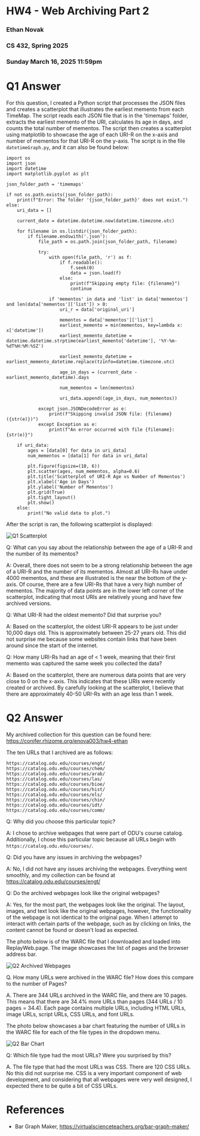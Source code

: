 # HW4 - Web Archiving Part 2
### Ethan Novak
### CS 432, Spring 2025
### Sunday March 16, 2025 11:59pm

# Q1 Answer

For this question, I created a Python script that processes the JSON files and creates a scatterplot that illustrates the earliest memento from each TimeMap.  The script reads each JSON file that is in the 'timemaps' folder, extracts the earliest memento of the URI, calculates its age in days, and counts the total number of mementos. The script then creates a scatterplot using matplotlib to showcase the age of each URI-R on the x-axis and number of mementos for that URI-R on the y-axis. The script is in the file `datetimeGraph.py`, and it can also be found below:

```
import os
import json
import datetime
import matplotlib.pyplot as plt

json_folder_path = 'timemaps'

if not os.path.exists(json_folder_path):
    print(f"Error: The folder '{json_folder_path}' does not exist.")
else:
    uri_data = []

    current_date = datetime.datetime.now(datetime.timezone.utc)

    for filename in os.listdir(json_folder_path):
        if filename.endswith('.json'):
            file_path = os.path.join(json_folder_path, filename)

            try:
                with open(file_path, 'r') as f:
                    if f.readable():
                        f.seek(0) 
                        data = json.load(f)
                    else:
                        print(f"Skipping empty file: {filename}")
                        continue

                if 'mementos' in data and 'list' in data['mementos'] and len(data['mementos']['list']) > 0:
                    uri_r = data['original_uri']

                    mementos = data['mementos']['list']
                    earliest_memento = min(mementos, key=lambda x: x['datetime'])
                    earliest_memento_datetime = datetime.datetime.strptime(earliest_memento['datetime'], '%Y-%m-%dT%H:%M:%SZ')

                    earliest_memento_datetime = earliest_memento_datetime.replace(tzinfo=datetime.timezone.utc)

                    age_in_days = (current_date - earliest_memento_datetime).days

                    num_mementos = len(mementos)

                    uri_data.append((age_in_days, num_mementos))

            except json.JSONDecodeError as e:
                print(f"Skipping invalid JSON file: {filename} ({str(e)})")
            except Exception as e:
                print(f"An error occurred with file {filename}: {str(e)}")

    if uri_data:
        ages = [data[0] for data in uri_data]
        num_mementos = [data[1] for data in uri_data]

        plt.figure(figsize=(10, 6))
        plt.scatter(ages, num_mementos, alpha=0.6)
        plt.title('Scatterplot of URI-R Age vs Number of Mementos')
        plt.xlabel('Age in Days')
        plt.ylabel('Number of Mementos')
        plt.grid(True)
        plt.tight_layout()
        plt.show()
    else:
        print("No valid data to plot.")

```
After the script is ran, the following scatterplot is displayed:

![Q1 Scatterplot](Q1-scatterplot.png)

Q: What can you say about the relationship between the age of a URI-R and the number of its mementos?

A: Overall, there does not seem to be a strong relationship between the age of a URI-R and the number of its mementos. Almost all URI-Rs have under 4000 mementos, and these are illustrated is the near the bottom of the y-axis. Of course, there are a few URI-Rs that have a very high number of mementos. The majority of data points are in the lower left corner of the scatterplot, indicating that most URIs are relatively young and have few archived versions. 

Q: What URI-R had the oldest memento? Did that surprise you?

A: Based on the scatterplot, the oldest URI-R appears to be just under 10,000 days old. This is approximately between 25-27 years old. This did not surprise me because some websites contain links that have been around since the start of the internet. 

Q: How many URI-Rs had an age of < 1 week, meaning that their first memento was captured the same week you collected the data?

A: Based on the scatterplot, there are numerous data points that are very close to 0 on the x-axis. This indicates that these URIs were recently created or archived. By carefully looking at the scatterplot, I believe that there are approximately 40-50 URI-Rs with an age less than 1 week. 

# Q2 Answer

My archived collection for this question can be found here: https://conifer.rhizome.org/enova003/hw4-ethan

The ten URLs that I archived are as follows:
```
https://catalog.odu.edu/courses/engt/
https://catalog.odu.edu/courses/chem/
https://catalog.odu.edu/courses/arab/
https://catalog.odu.edu/courses/las/
https://catalog.odu.edu/courses/bioe/
https://catalog.odu.edu/courses/hist/
https://catalog.odu.edu/courses/els/
https://catalog.odu.edu/courses/chin/
https://catalog.odu.edu/courses/idt/
https://catalog.odu.edu/courses/comm/
```

Q: Why did you choose this particular topic?

A: I chose to archive webpages that were part of ODU's course catalog. Additionally, I chose this particular topic because all URLs begin with `https://catalog.odu.edu/courses/`. 

Q: Did you have any issues in archiving the webpages?

A: No, I did not have any issues archiving the webpages. Everything went smoothly, and my collection can be found at https://catalog.odu.edu/courses/engt/

Q: Do the archived webpages look like the original webpages?

A: Yes, for the most part, the webpages look like the original. The layout, images, and text look like the original webpages, however, the functionality of the webpage is not identical to the original page. When I attempt to interact with certain parts of the webpage, such as by clicking on links, the content cannot be found or doesn't load as expected. 

The photo below is of the WARC file that I downloaded and loaded into ReplayWeb.page. The image showcases the list of pages and the browser address bar. 

![Q2 Archived Webpages](q2-pages.png)

Q. How many URLs were archived in the WARC file? How does this compare to the number of Pages?

A. There are 344 URLs archived in the WARC file, and there are 10 pages. This means that there are 34.4% more URLs than pages (344 URLs / 10 pages = 34.4). Each page contains multiple URLs, including HTML URLs, image URLs, script URLs, CSS URLs, and font URLs.

The photo below showcases a bar chart featuring the number of URLs in the WARC file for each of the file types in the dropdown menu.

![Q2 Bar Chart](barChart-q2.png)

Q: Which file type had the most URLs? Were you surprised by this?

A. The file type that had the most URLs was CSS. There are 120 CSS URLs. No this did not surprise me. CSS is a very important component of web development, and considering that all webpages were very well designed, I expected there to be quite a bit of CSS URLs. 

# References
* Bar Graph Maker, <https://virtualscienceteachers.org/bar-graph-maker/>
